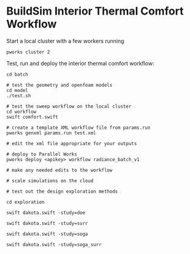 # BuildSim Interior Thermal Comfort Workflow

Start a local cluster with a few workers running

```
pworks cluster 2
```

Test, run and deploy the interior thermal comfort workflow:

```
cd batch

# test the geometry and openfoam models
cd model
./test.sh

# test the sweep workflow on the local cluster
cd workflow
swift comfort.swift

# create a template XML workflow file from params.run
pworks genxml params.run test.xml

# edit the xml file appropriate for your outputs

# deploy to Parallel Works
pworks deploy <apikey> workflow radiance_batch_v1

# make any needed edits to the workflow 

# scale simulations on the cloud

# test out the design exploration methods

cd exploration

swift dakota.swift -study=doe

swift dakota.swift -study=surr

swift dakota.swift -study=soga

swift dakota.swift -study=soga_surr

```
